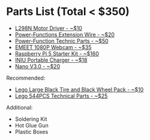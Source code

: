 # Parts List (Total < $350)
- [L298N Motor Driver - ~$10](https://www.amazon.com/dp/B07BK1QL5T?ref=ppx_pop_mob_ap_share)
- [Power-Functions Extension Wire - ~$20](https://www.amazon.com/dp/B0CV11Z32F?ref=ppx_pop_mob_ap_share)
- [Power-Function Technic Parts - ~$50](https://www.amazon.com/dp/B0C39ZGJLQ?ref=ppx_pop_mob_ap_share)
- [EMEET 1080P Webcam - ~$35](https://www.amazon.com/dp/B07M6Y7355?ref=ppx_pop_mob_ap_share&th=1)
- [Raspberry Pi 5 Starter Kit - ~$160](https://www.amazon.com/dp/B0CRSNCJ6Y?ref=ppx_pop_mob_ap_share&th=1)
- [INIU Portable Charger - ~$18](https://www.amazon.com/dp/B07CZDXDG8?ref=ppx_pop_mob_ap_share&th=1)
- [Nano V3.0 - ~$20](https://www.amazon.com/dp/B07G99NNXL?ref=ppx_pop_mob_ap_share)

Recommended:
- [Lego Large Black Tire and Black Wheel Pack - ~$10](https://www.amazon.com/dp/B077PJBP4P?ref=ppx_pop_mob_ap_share&th=1)
- [Lego 544PCS Technical Parts - ~$25](https://www.amazon.com/dp/B0D1Z3T4DX?ref=ppx_pop_mob_ap_share)

Additional:
- Soldering Kit
- Hot Glue Gun
- Plastic Boxes